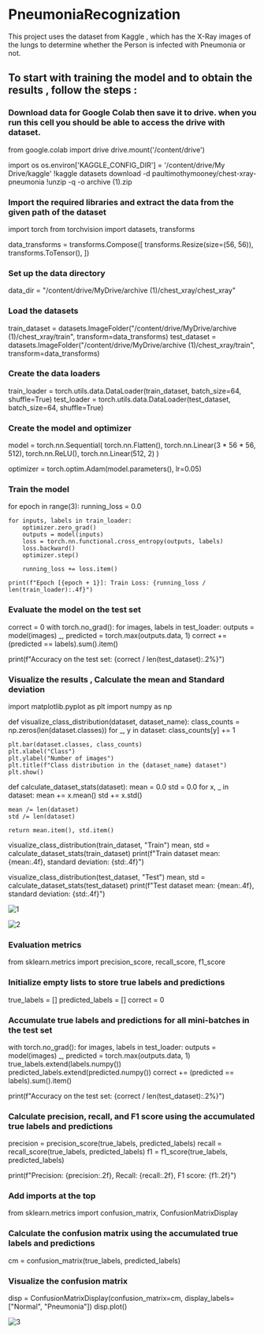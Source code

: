 # PneumoniaRecognization
This project uses the dataset from Kaggle , which has the X-Ray images of the lungs to determine whether the Person is infected with Pneumonia or not.

## To start with training the model and to obtain the results , follow the steps :

### Download data for Google Colab then save it to drive. when you run this cell you should be able to access the drive with dataset.

from google.colab import drive
drive.mount('/content/drive')

import os
os.environ['KAGGLE_CONFIG_DIR'] = '/content/drive/My Drive/kaggle'
!kaggle datasets download -d paultimothymooney/chest-xray-pneumonia
!unzip -q -o archive (1).zip

### Import the required libraries and extract the data from the given path of the dataset

import torch
from torchvision import datasets, transforms

data_transforms = transforms.Compose([
    transforms.Resize(size=(56, 56)),
    transforms.ToTensor(),
])

### Set up the data directory

data_dir = "/content/drive/MyDrive/archive (1)/chest_xray/chest_xray"

### Load the datasets

train_dataset = datasets.ImageFolder("/content/drive/MyDrive/archive (1)/chest_xray/train", transform=data_transforms)
test_dataset = datasets.ImageFolder("/content/drive/MyDrive/archive (1)/chest_xray/train", transform=data_transforms)

### Create the data loaders
train_loader = torch.utils.data.DataLoader(train_dataset, batch_size=64, shuffle=True)
test_loader = torch.utils.data.DataLoader(test_dataset, batch_size=64, shuffle=True)

### Create the model and optimizer

model = torch.nn.Sequential(
    torch.nn.Flatten(),
    torch.nn.Linear(3 * 56 * 56, 512),
    torch.nn.ReLU(),
    torch.nn.Linear(512, 2)
)

optimizer = torch.optim.Adam(model.parameters(), lr=0.05)

### Train the model

for epoch in range(3):
    running_loss = 0.0

    for inputs, labels in train_loader:
        optimizer.zero_grad()
        outputs = model(inputs)
        loss = torch.nn.functional.cross_entropy(outputs, labels)
        loss.backward()
        optimizer.step()

        running_loss += loss.item()
 
    print(f"Epoch [{epoch + 1}]: Train Loss: {running_loss / len(train_loader):.4f}")  
    
### Evaluate the model on the test set

correct = 0
with torch.no_grad():
    for images, labels in test_loader:
        outputs = model(images)
        _, predicted = torch.max(outputs.data, 1)
        correct += (predicted == labels).sum().item()

print(f"Accuracy on the test set: {correct / len(test_dataset):.2%}")

### Visualize the results , Calculate the mean and Standard deviation

import matplotlib.pyplot as plt
import numpy as np

def visualize_class_distribution(dataset, dataset_name):
    class_counts = np.zeros(len(dataset.classes))
    for _, y in dataset:
        class_counts[y] += 1

    plt.bar(dataset.classes, class_counts)
    plt.xlabel("Class")
    plt.ylabel("Number of images")
    plt.title(f"Class distribution in the {dataset_name} dataset")
    plt.show()

def calculate_dataset_stats(dataset):
    mean = 0.0
    std = 0.0
    for x, _ in dataset:
        mean += x.mean()
        std += x.std()
    
    mean /= len(dataset)
    std /= len(dataset)

    return mean.item(), std.item()

visualize_class_distribution(train_dataset, "Train")
mean, std = calculate_dataset_stats(train_dataset)
print(f"Train dataset mean: {mean:.4f}, standard deviation: {std:.4f}")

visualize_class_distribution(test_dataset, "Test")
mean, std = calculate_dataset_stats(test_dataset)
print(f"Test dataset mean: {mean:.4f}, standard deviation: {std:.4f}")

![1](https://github.com/rakshureddy1308/PneumoniaRecognization/assets/119916578/a0c8249e-6050-4de1-b7b2-4577fad3dde5)

![2](https://github.com/rakshureddy1308/PneumoniaRecognization/assets/119916578/25742efd-f877-4e5e-b5aa-903a8889dc47)

### Evaluation metrics

from sklearn.metrics import precision_score, recall_score, f1_score

### Initialize empty lists to store true labels and predictions

true_labels = []
predicted_labels = []
correct = 0

### Accumulate true labels and predictions for all mini-batches in the test set

with torch.no_grad():
    for images, labels in test_loader:
        outputs = model(images)
        _, predicted = torch.max(outputs.data, 1)
        true_labels.extend(labels.numpy())
        predicted_labels.extend(predicted.numpy())
        correct += (predicted == labels).sum().item()

print(f"Accuracy on the test set: {correct / len(test_dataset):.2%}")

### Calculate precision, recall, and F1 score using the accumulated true labels and predictions

precision = precision_score(true_labels, predicted_labels)
recall = recall_score(true_labels, predicted_labels)
f1 = f1_score(true_labels, predicted_labels)

print(f"Precision: {precision:.2f}, Recall: {recall:.2f}, F1 score: {f1:.2f}")

### Add imports at the top

from sklearn.metrics import confusion_matrix, ConfusionMatrixDisplay

### Calculate the confusion matrix using the accumulated true labels and predictions

cm = confusion_matrix(true_labels, predicted_labels)

### Visualize the confusion matrix

disp = ConfusionMatrixDisplay(confusion_matrix=cm, display_labels=["Normal", "Pneumonia"])
disp.plot()

![3](https://github.com/rakshureddy1308/PneumoniaRecognization/assets/119916578/c4234877-c2d2-414e-be61-d0d8b5239eff)
